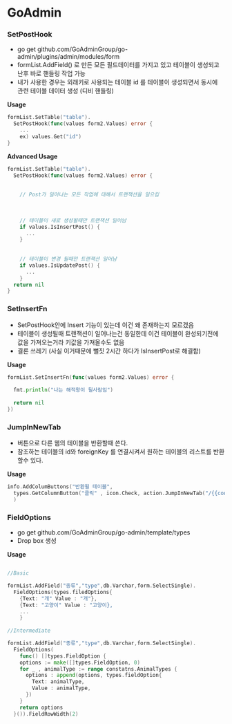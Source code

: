 # GoAdmin


### SetPostHook 
  - go get github.com/GoAdminGroup/go-admin/plugins/admin/modules/form
  - formList.AddField() 로 만든 모든 필드데이터를 가지고 있고 테이블이 생성되고 난후 바로 핸들링 작업 가능 
  - 내가 사용한 경우는 외래키로 사용되는 테이블 id 를 테이블이 생성되면서 동시에 관련 테이블 데이터 생성 (디비 핸들링)

**Usage**
```go
formList.SetTable("table").
  SetPostHook(func(values form2.Values) error {
    ...
    ex) values.Get("id")
} 
```   
**Advanced Usage**
```go
formList.SetTable("table").
  SetPostHook(func(values form2.Values) error {
    
    
    // Post가 일어나는 모든 작업에 대해서 트랜잭션을 일으킴
    
    
    
    // 테이블이 새로 생성될때만 트랜잭션 일어남
    if values.IsInsertPost() {
      ...
    }
  
  
    // 테이블이 변경 될때만 트랜잭션 일어남
    if values.IsUpdatePost() {
      ...
    }
  return nil
}
```

### SetInsertFn
  - SetPostHook안에 Insert 기능이 있는데 이건 왜 존재하는지 모르겠음 
  - 테이블이 생성될때 트랜잭션이 일어나는건 동일한데 이건 테이블이 완성되기전에 값을 가져오는거라 키값을 가져올수도 없음
  - 결론 쓰레기 (사실 이거때문에 뻘짓 2시간 하다가 IsInsertPost로 해결함)

**Usage**
```go
formList.SetInsertFn(func(values form2.Values) error {
  
  fmt.println("나는 해적왕이 될사람임")
  
  return nil
})
```
### JumpInNewTab
  - 버튼으로 다른 웹의 테이블을 반환할때 쓴다.
  - 참조하는 테이블의 id와 foreignKey 를 연결시켜서 원하는 테이블의 리스트를 반환 할수 있다.

**Usage**
```go
info.AddColumButtons("반환될 테이블",
  types.GetColumnButton("클릭" , icon.Check, action.JumpInNewTab("/{{config.Prefix}}/info/{{key}}?반환할 테이블의 컬럼명={{.Id}}", "")),
  )
```  

### FieldOptions
  - go get github.com/GoAdminGroup/go-admin/template/types
  - Drop box 생성

**Usage**
```go

//Basic

formList.AddField("종류","type",db.Varchar,form.SelectSingle).
  FieldOptions(types.filedOptions{
    {Text: "개" Value : "개"},
    {Text: "고양이" Value : "고양이},
    ...
    }
    
//Intermediate

formList.AddField("종류","type",db.Varchar,form.SelectSingle).
  FieldOptions(
    func() []types.FieldOption {
    options := make([]types.FieldOption, 0)
    for _ , animalType := range constatns.AnimalTypes {
      options : append(options, types.fieldOption{
        Text: animalType,
        Value : animalType,
      })
    }
    return options
  }()).FieldRowWidth(2)  
```
